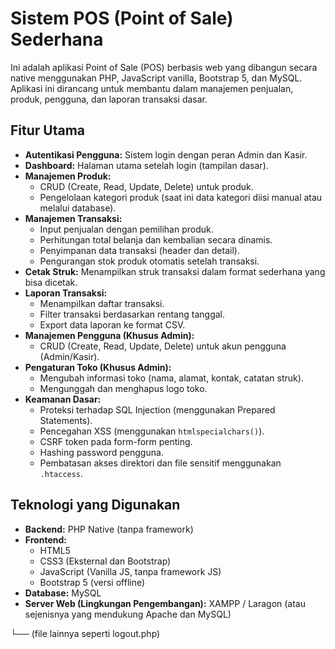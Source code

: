 # Sistem POS (Point of Sale) Sederhana

Ini adalah aplikasi Point of Sale (POS) berbasis web yang dibangun secara native menggunakan PHP, JavaScript vanilla, Bootstrap 5, dan MySQL. Aplikasi ini dirancang untuk membantu dalam manajemen penjualan, produk, pengguna, dan laporan transaksi dasar.


## Fitur Utama

* **Autentikasi Pengguna:** Sistem login dengan peran Admin dan Kasir.
* **Dashboard:** Halaman utama setelah login (tampilan dasar).
* **Manajemen Produk:**
    * CRUD (Create, Read, Update, Delete) untuk produk.
    * Pengelolaan kategori produk (saat ini data kategori diisi manual atau melalui database).
* **Manajemen Transaksi:**
    * Input penjualan dengan pemilihan produk.
    * Perhitungan total belanja dan kembalian secara dinamis.
    * Penyimpanan data transaksi (header dan detail).
    * Pengurangan stok produk otomatis setelah transaksi.
* **Cetak Struk:** Menampilkan struk transaksi dalam format sederhana yang bisa dicetak.
* **Laporan Transaksi:**
    * Menampilkan daftar transaksi.
    * Filter transaksi berdasarkan rentang tanggal.
    * Export data laporan ke format CSV.
* **Manajemen Pengguna (Khusus Admin):**
    * CRUD (Create, Read, Update, Delete) untuk akun pengguna (Admin/Kasir).
* **Pengaturan Toko (Khusus Admin):**
    * Mengubah informasi toko (nama, alamat, kontak, catatan struk).
    * Mengunggah dan menghapus logo toko.
* **Keamanan Dasar:**
    * Proteksi terhadap SQL Injection (menggunakan Prepared Statements).
    * Pencegahan XSS (menggunakan `htmlspecialchars()`).
    * CSRF token pada form-form penting.
    * Hashing password pengguna.
    * Pembatasan akses direktori dan file sensitif menggunakan `.htaccess`.

## Teknologi yang Digunakan

* **Backend:** PHP Native (tanpa framework)
* **Frontend:**
    * HTML5
    * CSS3 (Eksternal dan Bootstrap)
    * JavaScript (Vanilla JS, tanpa framework JS)
    * Bootstrap 5 (versi offline)
* **Database:** MySQL
* **Server Web (Lingkungan Pengembangan):** XAMPP / Laragon (atau sejenisnya yang mendukung Apache dan MySQL)


└── (file lainnya seperti logout.php)



